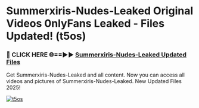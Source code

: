 # Summerxiris-Nudes-Leaked Original Videos 0nlyFans Leaked - Files Updated! (t5os)

<h3>🔴 CLICK HERE 🌐==►► <a href="https://tinyurl.com/52m3yx9h" rel="nofollow">Summerxiris-Nudes-Leaked Updated Files</a></h3>

Get Summerxiris-Nudes-Leaked and all content. Now you can access all videos and pictures of Summerxiris-Nudes-Leaked. New Updated Files 2025!

[![t5os](https://i.imgur.com/TnHtlc8.gif)](https://tinyurl.com/52m3yx9h)
